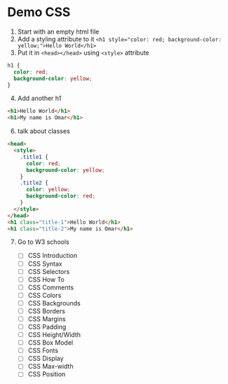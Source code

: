 # Demo CSS

1. Start with an empty html file
2. Add a styling attribute to it `<h1 style="color: red; background-color: yellow;">Hello World</h1>`
3. Put it in `<head></head>` using `<style>` attribute

```css
h1 {
  color: red;
  background-color: yellow;
}
```

4. Add another h1

```html
<h1>Hello World</h1>
<h1>My name is Omar</h1>
```

6. talk about classes

```html
<head>
  <style>
    .title1 {
      color: red;
      background-color: yellow;
    }
    .title2 {
      color: yellow;
      background-color: red;
    }
  </style>
</head>
<h1 class="title-1">Hello World</h1>
<h1 class="title-2">My name is Omar</h1>
```

7. Go to W3 schools

   - [ ] CSS Introduction
   - [ ] CSS Syntax
   - [ ] CSS Selectors
   - [ ] CSS How To
   - [ ] CSS Comments
   - [ ] CSS Colors
   - [ ] CSS Backgrounds
   - [ ] CSS Borders
   - [ ] CSS Margins
   - [ ] CSS Padding
   - [ ] CSS Height/Width
   - [ ] CSS Box Model
   - [ ] CSS Fonts
   - [ ] CSS Display
   - [ ] CSS Max-width
   - [ ] CSS Position
